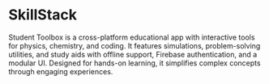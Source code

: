 # SkillStack
Student Toolbox is a cross-platform educational app with interactive tools for physics, chemistry, and coding. It features simulations, problem-solving utilities, and study aids with offline support, Firebase authentication, and a modular UI. Designed for hands-on learning, it simplifies complex concepts through engaging experiences.
